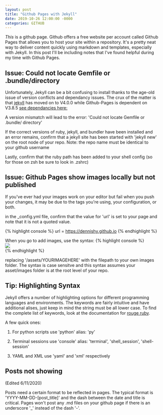 ```yaml
---
layout: post
title: "Github Pages with Jekyll"
date: 2019-10-26 12:00:00 -0000
categories: GITHUB 
---
```


*This* is a github page. Github offers a free website per account called Github Pages that allows you to host your site within a repository. It's a pretty neat way to deliver content quickly using markdown and templates, especially with Jekyll. In this post I'll be including notes that I've found helpful during my time with Github Pages. 


## Issue: Could not locate Gemfile or .bundle/directory
Unfortunately, Jekyll can be a bit confusing to install thanks to the age-old issue of version conflicts and dependancy issues. The crux of the matter is that [jekyll](https://jekyllrb.com/docs/) has moved on to V4.0.0 while Github-Pages is dependent on V3.8.5 [see dependancies here:](https://pages.github.com/versions/)

A version mismatch will lead to the error: 'Could not locate Gemfile or .bundle/ directory' 

If the correct versions of ruby, jekyll, and bundler have been installed and an error remains, confirm that a jekyll site has been started with 'jekyll new' on the root node of your repo. Note: the repo name must be identical to your github username

Lastly, confirm that the ruby path has been added to your shell config (so for those on zsh be sure to look in .zshrc)

## Issue: Github Pages show images locally but not published
If you've ever had your images work on your editor but fail when you push your changes, it may be due to the tags you're using, your configuration, or both. 

in the _config.yml file, confirm that the value for 'url' is set to your page and note that it is not a quoted value.

{% highlight console %}
url = https://dennishy.github.io
{% endhighlight %}

When you go to add images, use the syntax:
{% highlight console %}
<img src="{{site.url}}/assets/YOURIMAGEHERE" style="display: block; margin: auto;" />
{% endhighlight %}

replacing '/assets/YOURIMAGEHERE' with the filepath to your own images folder. The syntax is case sensitve and this syntax assumes your asset/images folder is at the root level of your repo. 

## Tip: Highlighting Syntax
Jekyll offers a number of highlighting options for different programming languages and environments. The keywords are fairly intuitive and have additional alises, just keep in mind the string must be all lower case. To find the complete list of keywords, look at the documentation for [rouge ruby](https://github.com/rouge-ruby/rouge/wiki/List-of-supported-languages-and-lexers).

A few quick ones: 

1. For python scripts use  'python' alias: 'py' 

2. Terminal sessions use 'console' alias: 'terminal', 'shell_session', 'shell-session'

3. YAML and XML use 'yaml' and 'xml' respectively

## Posts not showing
(Edited 6/11/2020)

Posts need a certain format to be reflected in pages. The typical format is 'YYYY-MM-DD-[post_title]' and the dash between the date and title is critical. Pages won't post any .md files on your github page if there is an underscore '_' instead of the dash '-'. 